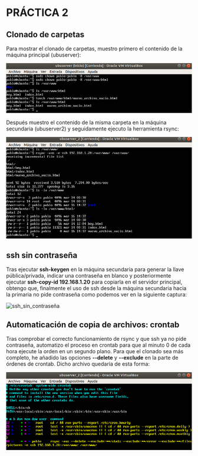 # PRÁCTICA 2

## Clonado de carpetas

Para mostrar el clonado de carpetas, muestro primero el contenido de la máquina principal (ubuserver):

![contenido1](https://github.com/pcerezo/SWAP1819/blob/master/Practica2/contenido_html_ubuntu1.png)

Después muestro el contenido de la misma carpeta en la máquina secundaria (ubuserver2) y seguidamente ejecuto la herramienta rsync:

![rsync_ubuntu2](https://github.com/pcerezo/SWAP1819/blob/master/Practica2/rsync_ubuntu2.png)

## ssh sin contraseña
Tras ejecutar **ssh-keygen** en la máquina secundaria para generar la llave pública/privada, indicar una contraseña en blanco y posteriormente ejecutar **ssh-copy-id 192.168.1.20** para copiarla en el servidor principal, obtengo que, finalmente el uso de ssh desde la máquina secundaria hacia la primaria no pide contraseña como podemos ver en la siguiente captura:

![ssh_sin_contraseña](https://github.com/pcerezo/SWAP1819/blob/master/Practica2/ssh_sin_contraseña.png)

## Automaticación de copia de archivos: crontab
Tras comprobar el correcto funcionamiento de rsync y que ssh ya no pide contraseña, automatizo el proceso en crontab para que al minuto 0 de cada hora ejecute la orden en un segundo plano. Para que el clonado sea más completo, he añadido las opciones **--delete** y **--exclude** en la parte de órdenes de crontab. Dicho archivo quedaría de esta forma:

![crontab](https://github.com/pcerezo/SWAP1819/blob/master/Practica2/crontab.png)

